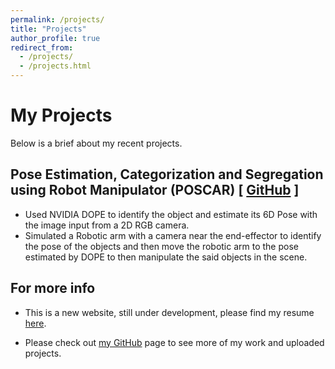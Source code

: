 ```yaml
---
permalink: /projects/
title: "Projects"
author_profile: true
redirect_from: 
  - /projects/
  - /projects.html
---
```


# My Projects

Below is a brief about my recent projects.

## Pose Estimation, Categorization and Segregation using Robot Manipulator (POSCAR) \[ [GitHub](https://github.com/thathvik/POSCAR) \]

* Used NVIDIA DOPE to identify the object and estimate its 6D Pose with the image input from a 2D RGB camera.
* Simulated a Robotic arm with a camera near the end-effector to identify the pose of the objects and then move the robotic arm to the pose estimated by DOPE to then manipulate the said objects in the scene.


For more info
------
* This is a new website, still under development, please find my resume [here](/files/Tarun_Thathvik_Paladugu_resume.pdf).

* Please check out [my GitHub](https://github.com/thathvik) page to see more of my work and uploaded projects.
